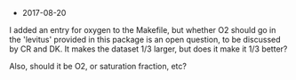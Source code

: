 * 2017-08-20

I added an entry for oxygen to the Makefile, but whether O2 should go in the
'levitus' provided in this package is an open question, to be discussed by CR
and DK. It makes the dataset 1/3 larger, but does it make it 1/3 better?

Also, should it be O2, or saturation fraction, etc?

